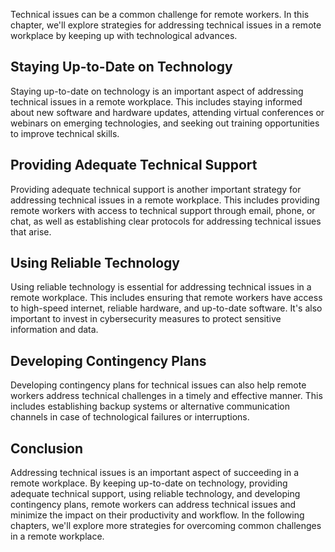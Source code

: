 
Technical issues can be a common challenge for remote workers. In this chapter, we'll explore strategies for addressing technical issues in a remote workplace by keeping up with technological advances.

Staying Up-to-Date on Technology
--------------------------------

Staying up-to-date on technology is an important aspect of addressing technical issues in a remote workplace. This includes staying informed about new software and hardware updates, attending virtual conferences or webinars on emerging technologies, and seeking out training opportunities to improve technical skills.

Providing Adequate Technical Support
------------------------------------

Providing adequate technical support is another important strategy for addressing technical issues in a remote workplace. This includes providing remote workers with access to technical support through email, phone, or chat, as well as establishing clear protocols for addressing technical issues that arise.

Using Reliable Technology
-------------------------

Using reliable technology is essential for addressing technical issues in a remote workplace. This includes ensuring that remote workers have access to high-speed internet, reliable hardware, and up-to-date software. It's also important to invest in cybersecurity measures to protect sensitive information and data.

Developing Contingency Plans
----------------------------

Developing contingency plans for technical issues can also help remote workers address technical challenges in a timely and effective manner. This includes establishing backup systems or alternative communication channels in case of technological failures or interruptions.

Conclusion
----------

Addressing technical issues is an important aspect of succeeding in a remote workplace. By keeping up-to-date on technology, providing adequate technical support, using reliable technology, and developing contingency plans, remote workers can address technical issues and minimize the impact on their productivity and workflow. In the following chapters, we'll explore more strategies for overcoming common challenges in a remote workplace.
